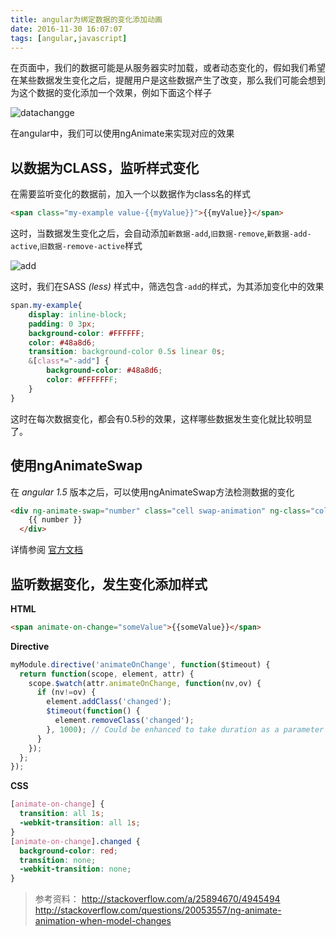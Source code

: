 ```yaml
---
title: angular为绑定数据的变化添加动画
date: 2016-11-30 16:07:07
tags: [angular,javascript]
---
```


在页面中，我们的数据可能是从服务器实时加载，或者动态变化的，假如我们希望在某些数据发生变化之后，提醒用户是这些数据产生了改变，那么我们可能会想到为这个数据的变化添加一个效果，例如下面这个样子

![datachangge](http://o93mwnwp7.bkt.clouddn.com/github/ng-bind-3GIF.gif)

在angular中，我们可以使用ngAnimate来实现对应的效果

<!--more-->

## 以数据为CLASS，监听样式变化

在需要监听变化的数据前，加入一个以数据作为class名的样式

```html
<span class="my-example value-{{myValue}}">{{myValue}}</span>
```

这时，当数据发生变化之后，会自动添加`新数据-add`,`旧数据-remove`,`新数据-add-active`,`旧数据-remove-active`样式

![add](http://o93mwnwp7.bkt.clouddn.com/github/ng-bind-type.png)

这时，我们在SASS *(less)* 样式中，筛选包含`-add`的样式，为其添加变化中的效果

```css
span.my-example{
    display: inline-block;
    padding: 0 3px;
    background-color: #FFFFFF;
    color: #48a8d6;
    transition: background-color 0.5s linear 0s;
    &[class*="-add"] {
        background-color: #48a8d6;
        color: #FFFFFFF;
    }
}
```

这时在每次数据变化，都会有0.5秒的效果，这样哪些数据发生变化就比较明显了。

## 使用ngAnimateSwap

在 *angular 1.5* 版本之后，可以使用ngAnimateSwap方法检测数据的变化

```html
<div ng-animate-swap="number" class="cell swap-animation" ng-class="colorClass(number)">
    {{ number }}
  </div>
```
详情参阅 [官方文档](https://code.angularjs.org/1.5.8/docs/api/ngAnimate/directive/ngAnimateSwap)

## 监听数据变化，发生变化添加样式

**HTML**

```html
<span animate-on-change="someValue">{{someValue}}</span>
```
**Directive**

```js
myModule.directive('animateOnChange', function($timeout) {
  return function(scope, element, attr) {
    scope.$watch(attr.animateOnChange, function(nv,ov) {
      if (nv!=ov) {
        element.addClass('changed');
        $timeout(function() {
          element.removeClass('changed');
        }, 1000); // Could be enhanced to take duration as a parameter
      }
    });
  };
});
```

**CSS**

```css
[animate-on-change] {
  transition: all 1s;
  -webkit-transition: all 1s;
}
[animate-on-change].changed {
  background-color: red;
  transition: none;
  -webkit-transition: none;
}
```


> 参考资料： http://stackoverflow.com/a/25894670/4945494 
> http://stackoverflow.com/questions/20053557/ng-animate-animation-when-model-changes